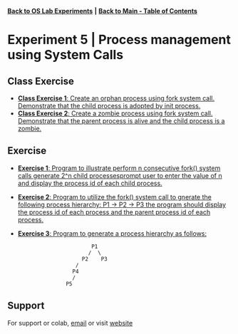 [**Back to OS Lab Experiments**](https://github.com/xanderbilla/LPU-Academics/tree/main/blob/CSE325/CSE325.md) **|** [**Back to Main - Table of Contents**](https://github.com/xanderbilla/LPU-Academics/blob/main/README.md)

# Experiment 5 | Process management using System Calls

## Class Exercise

- [**Class Exercise 1**: Create an orphan process using fork system call. Demonstrate that the child process is adopted by init process.](https://github.com/xanderbilla/LPU-Academics/blob/main/CSE%20325%20-%20OS%20LAB/Experiment%205/Class_Practice01%20-%20Orphan.c)
- [**Class Exercise 2**: Create a zombie process using fork system call. Demonstrate that the parent process is alive and the child process is a zombie.](https://github.com/xanderbilla/LPU-Academics/blob/main/CSE%20325%20-%20OS%20LAB/Experiment%205/Class_Practice02%20-%20Zombie.c)

## Exercise

- [**Exercise 1**: Program to illustrate perform n consecutive fork() system calls generate 2^n child processesprompt user to enter the value of n and display the process id of each child process.](https://github.com/xanderbilla/LPU-Academics/blob/main/CSE%20325%20-%20OS%20LAB/Experiment%205/Practice%2001%20-%20sysCallfork.c)
- [**Exercise 2**: Program to utilize the fork() system call to gnerate the following process hierarchy: 
P1 -> P2 -> P3 the program should display the process id of each process and the parent process id of each process.](https://github.com/xanderbilla/LPU-Academics/blob/main/CSE%20325%20-%20OS%20LAB/Experiment%205/Practice%2002%20-%20sysCallfork_2.c)
- [**Exercise 3**: Program to generate a process hierarchy as follows:](https://github.com/xanderbilla/LPU-Academics/blob/main/CSE%20325%20-%20OS%20LAB/Experiment%205/Practice%2003%20-%20sysCallfork_hierarchy.c)

                             P1
                            /  \
                          P2    P3
                        /
                       P4
                       /
                     P5

## Support

For support or colab, [email](mailto:dev.xanderbilla@gmail.com) or visit [website](https://xanderbilla.com)
